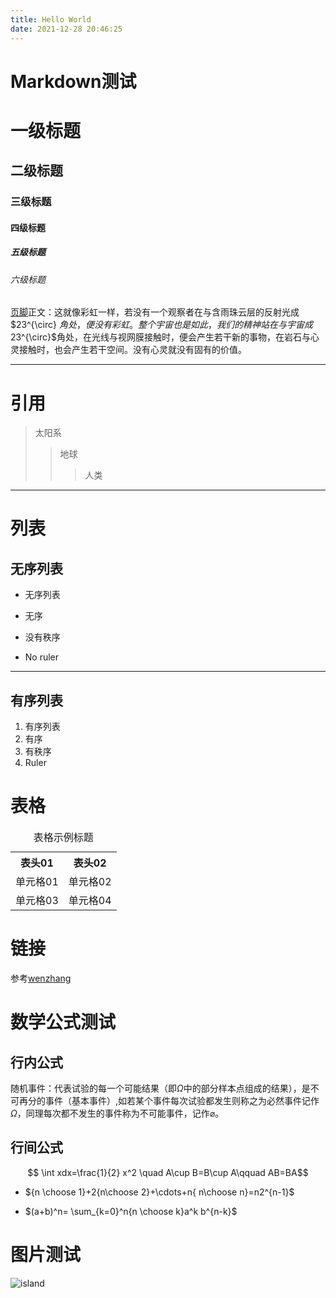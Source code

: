 ```yaml
---
title: Hello World
date: 2021-12-28 20:46:25
---
```


# Markdown测试

# 一级标题

## 二级标题

### 三级标题

#### 四级标题

##### 五级标题

###### 六级标题

[页脚](@PageFooter)正文：这就像彩虹一样，若没有一个观察者在与含雨珠云层的反射光成 $23^{\circ} $角处，便没有彩虹。整个宇宙也是如此，我们的精神站在与宇宙成$23^{\circ}$角处，在光线与视网膜接触时，便会产生若干新的事物，在岩石与心灵接触时，也会产生若干空间。没有心灵就没有固有的价值。

---

# 引用

> 太阳系
>
> > 地球
> >
> > > 人类

---

# 列表

## 无序列表

+ 无序列表

+ 无序

+ 没有秩序

+ No ruler

---

## 有序列表

1. 有序列表
2. 有序
3. 有秩序
4. Ruler

# 表格


<table>     <caption>表格示例标题</caption>     <tr>         <th>表头01</th>         <th>表头02</th>     </tr>     <tr>         <td>单元格01</td>         <td>单元格02</td>     </tr>     <tr>         <td>单元格03</td>         <td>单元格04</td>     </tr> </table>

# 链接

参考[wenzhang][w3cschool]

[w3cschool]:https://www.w3cschool.cn/lme/t13p1sri.html

# 数学公式测试

## 行内公式

  随机事件：代表试验的每一个可能结果（即$\Omega$中的部分样本点组成的结果），是不可再分的事件（基本事件）,如若某个事件每次试验都发生则称之为必然事件记作$\Omega$，同理每次都不发生的事件称为不可能事件，记作$\varnothing$。

## 行间公式

$$ \int xdx=\frac{1}{2}  x^2 \quad A\cup B=B\cup A\qquad AB=BA$$

  * ${n \choose 1}+2{n\choose 2}+\cdots+n{ n\choose n}=n2^{n-1}$

* $(a+b)^n= \sum_{k=0}^n{n \choose k}a^k b^{n-k}$
  

# 图片测试

![island](https://images4.alphacoders.com/966/thumb-1920-966314.jpg)